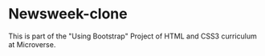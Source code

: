 # Newsweek-clone
This is part of the "Using Bootstrap" Project of HTML and CSS3 curriculum at Microverse.
